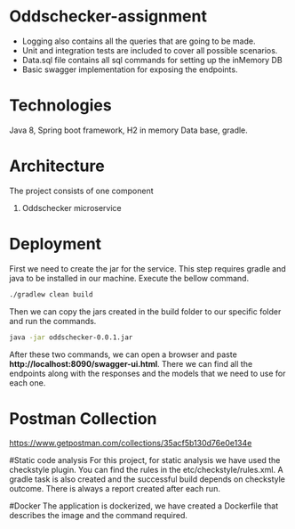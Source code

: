 # Oddschecker-assignment

- Logging also contains all the queries that are going to be made.
- Unit and integration tests are included to cover all possible scenarios.
- Data.sql file contains all sql commands for setting up the inMemory DB 
- Basic swagger implementation for exposing the endpoints.

# Technologies
Java 8, Spring boot framework, H2 in memory Data base, gradle.

# Architecture
The project consists of one component
1. Oddschecker microservice

# Deployment
First we need to create the jar for the service. This step requires gradle and java to be installed in our machine.
Execute the bellow command.
```bash
./gradlew clean build
```
Then we can copy the jars created in the build folder to our specific folder and run the commands.
```bash
java -jar oddschecker-0.0.1.jar 
```
After these two commands, we can open a browser and paste 
**http://localhost:8090/swagger-ui.html**.
There we can find all the endpoints along with the responses and the models that we need to use for each one.

# Postman Collection
https://www.getpostman.com/collections/35acf5b130d76e0e134e

#Static code analysis
For this project, for static analysis we have used the checkstyle plugin. You can find the rules in the etc/checkstyle/rules.xml. A gradle task is also created and the successful build depends on checkstyle outcome.
There is always a report created after each run.

#Docker
The application is dockerized, we have created a Dockerfile that describes the image and the command required. 